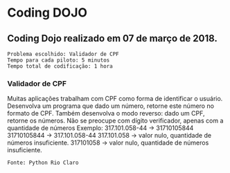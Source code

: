 # Coding DOJO


## Coding Dojo realizado em 07 de março de 2018.

	Problema escolhido: Validador de CPF
	Tempo para cada piloto: 5 minutos
	Tempo total de codificação: 1 hora


### Validador de CPF

Muitas aplicações trabalham com CPF como forma de identificar o
usuário. Desenvolva um programa que dado um número, retorne
este número no formato de CPF. Também desenvolva o modo
reverso: dado um CPF, retorne os números.
Não se preocupe com dígito verificador, apenas com a quantidade
de números
Exemplo:
317.101.058-44 -> 31710105844
31710105844 -> 317.101.058-44
317.101.058 -> valor nulo, quantidade de números insuficiente.
317101058 → valor nulo, quantidade de números insuficiente.

	Fonte: Python Rio Claro
